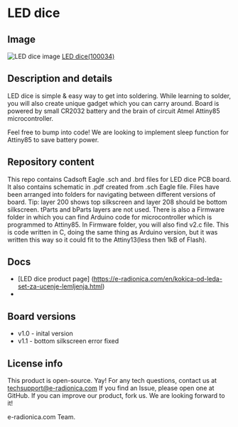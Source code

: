 # LED dice
## Image
![LED dice image](https://e-radionica.com/media/catalog/product/d/s/dsc_4875_1.jpg)
[LED dice(100034)](https://e-radionica.com/en/kokica-od-leda-set-za-ucenje-lemljenja.html)

## Description and details
LED dice is simple & easy way to get into soldering. While learning to solder, you will also create unique gadget which you can carry around. Board is powered by small CR2032 battery and the brain of circuit Atmel Attiny85 microcontroller.

Feel free to bump into code! We are looking to implement sleep function for Attiny85 to save battery power.

## Repository content
This repo contains Cadsoft Eagle .sch and .brd files for LED dice PCB board. It also contains schematic in .pdf created from .sch Eagle file. 
Files have been arranged into folders for navigating between different versions of board. 
Tip: layer 200 shows top silkscreen and layer 208 should be bottom silkscreen. tParts and bParts layers are not used.
There is also a Firmware folder in which you can find Arduino code for microcontroller which is programmed to Attiny85.
In Firmware folder, you will also find v2.c file. This is code written in C, doing the same thing as Arduino version, but it was written this way so it could fit to the Attiny13(less then 1kB of Flash). 

## Docs
- [LED dice product page] (https://e-radionica.com/en/kokica-od-leda-set-za-ucenje-lemljenja.html)
- 
## Board versions
- v1.0 - inital version
- v1.1 - bottom silkscreen error fixed

## License info
This product is open-source. Yay!
For any tech questions, contact us at techsupport@e-radionica.com
If you find an Issue, please open one at GitHub. If you can improve our product, fork us. We are looking forward to it!

e-radionica.com Team.